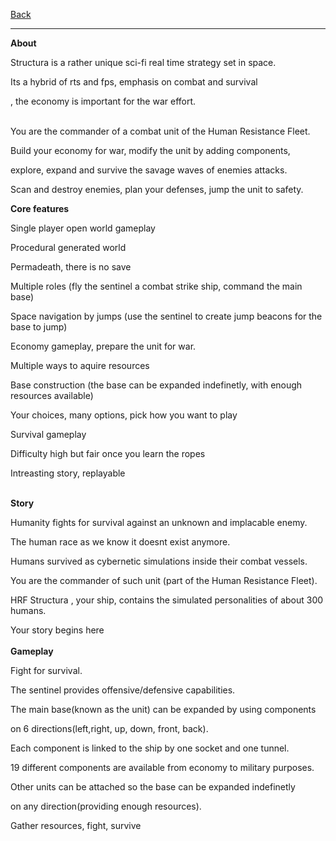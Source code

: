 [Back](https://greengolem.github.io/Structura)
<hr>

**About**

Structura is a rather unique sci-fi real time strategy set in space.

Its a hybrid of rts and fps, emphasis on combat and survival

, the economy is important for the war effort.
<br><br>

You are the commander of a combat unit of the Human Resistance Fleet.

Build your economy for war, modify the unit by adding components,

explore, expand and survive the savage waves of enemies attacks.

Scan and destroy enemies, plan your defenses, jump the unit to safety.

**Core features**

Single player open world gameplay

Procedural generated world

Permadeath, there is no save

Multiple roles (fly the sentinel a combat strike ship, command the main base)

Space navigation by jumps (use the sentinel to create jump beacons for the base to jump)

Economy gameplay, prepare the unit for war.

Multiple ways to aquire resources

Base construction (the base can be expanded indefinetly, with enough resources available)

Your choices, many options, pick how you want to play

Survival gameplay

Difficulty high but fair once you learn the ropes

Intreasting story, replayable
<br><br>

**Story**

Humanity fights for survival against an unknown and implacable enemy.

The human race as we know it doesnt exist anymore.

Humans survived as cybernetic simulations inside their combat vessels.

You are the commander of such unit (part of the Human Resistance Fleet).

HRF Structura , your ship, contains the simulated personalities of about 300 humans.

Your story begins here
<br><br>
**Gameplay**

Fight for survival.

The sentinel provides offensive/defensive capabilities.

The main base(known as the unit) can be expanded by using components

on 6 directions(left,right, up, down, front, back).

Each component is linked to the ship by one socket and one tunnel.

19 different components are available from economy to military purposes.

Other units can be attached so the base can be expanded indefinetly

 on any direction(providing enough resources).

Gather resources, fight, survive
